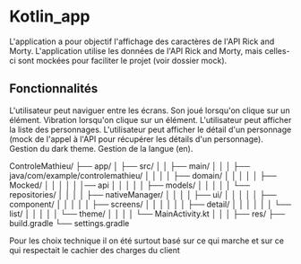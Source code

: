 # Kotlin_app
L'application a pour objectif l'affichage des caractères de l'API Rick and Morty.
L'application utilise les données de l'API Rick and Morty, mais celles-ci sont mockées pour faciliter le projet (voir dossier mock).

## Fonctionnalités
L'utilisateur peut naviguer entre les écrans.
Son joué lorsqu'on clique sur un élément.
Vibration lorsqu'on clique sur un élément.
L'utilisateur peut afficher la liste des personnages.
L'utilisateur peut afficher le détail d'un personnage (mock de l'appel à l'API pour récupérer les détails d'un personnage).
Gestion du dark theme.
Gestion de la langue (en).

ControleMathieu/
├── app/
│   ├── src/
│   │   ├── main/
│   │   │   ├── java/com/example/controlemathieu/
│   │   │   │   ├── domain/
│   │   │   │   │   ├── Mocked/
│   │   │   │   │   │── api
│   │   │   │   │   ├── models/
│   │   │   │   │   └── repositories/
│   │   │   │   ├── nativeManager/
│   │   │   │   ├── ui/
│   │   │   │   │   ├── component/
│   │   │   │   │   ├── screens/
│   │   │   │   │   │   ├── detail/
│   │   │   │   │   │   └── list/
│   │   │   │   │   └── theme/
│   │   │   │   └── MainActivity.kt
│   │   │   ├── res/
├── build.gradle
└── settings.gradle

Pour les choix technique il on été surtout basé sur ce qui marche et sur ce qui respectait le cachier des charges du client
